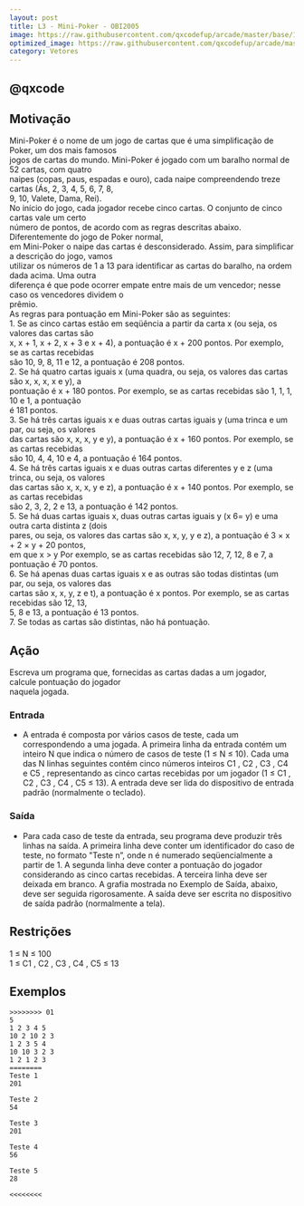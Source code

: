 ```yaml
---
layout: post
title: L3 - Mini-Poker - OBI2005
image: https://raw.githubusercontent.com/qxcodefup/arcade/master/base/162/__capa.jpg
optimized_image: https://raw.githubusercontent.com/qxcodefup/arcade/master/base/.thumb/162/Readme.jpg
category: Vetores
---
```

<!-- DON'T EDIT THIS FILE, GENERATED BY SCRIPT -->
<!-- DON'T EDIT THIS FILE, GENERATED BY SCRIPT -->
<!-- DON'T EDIT THIS FILE, GENERATED BY SCRIPT -->
<!-- DON'T EDIT THIS FILE, GENERATED BY SCRIPT -->
<!-- DON'T EDIT THIS FILE, GENERATED BY SCRIPT -->
## @qxcode



## Motivação

Mini-Poker é o nome de um jogo de cartas que é uma simplificação de Poker, um dos mais famosos  
jogos de cartas do mundo. Mini-Poker é jogado com um baralho normal de 52 cartas, com quatro  
naipes (copas, paus, espadas e ouro), cada naipe compreendendo treze cartas (Ás, 2, 3, 4, 5, 6, 7, 8,  
9, 10, Valete, Dama, Rei).  
No inı́cio do jogo, cada jogador recebe cinco cartas. O conjunto de cinco cartas vale um certo  
número de pontos, de acordo com as regras descritas abaixo. Diferentemente do jogo de Poker normal,  
em Mini-Poker o naipe das cartas é desconsiderado. Assim, para simplificar a descrição do jogo, vamos  
utilizar os números de 1 a 13 para identificar as cartas do baralho, na ordem dada acima. Uma outra  
diferença é que pode ocorrer empate entre mais de um vencedor; nesse caso os vencedores dividem o  
prêmio.  
As regras para pontuação em Mini-Poker são as seguintes:  
1\. Se as cinco cartas estão em seqüência a partir da carta x (ou seja, os valores das cartas são  
x, x + 1, x + 2, x + 3 e x + 4), a pontuação é x + 200 pontos. Por exemplo, se as cartas recebidas  
são 10, 9, 8, 11 e 12, a pontuação é 208 pontos.  
2\. Se há quatro cartas iguais x (uma quadra, ou seja, os valores das cartas são x, x, x, x e y), a  
pontuação é x + 180 pontos. Por exemplo, se as cartas recebidas são 1, 1, 1, 10 e 1, a pontuação  
é 181 pontos.  
3\. Se há três cartas iguais x e duas outras cartas iguais y (uma trinca e um par, ou seja, os valores  
das cartas são x, x, x, y e y), a pontuação é x + 160 pontos. Por exemplo, se as cartas recebidas  
são 10, 4, 4, 10 e 4, a pontuação é 164 pontos.  
4\. Se há três cartas iguais x e duas outras cartas diferentes y e z (uma trinca, ou seja, os valores  
das cartas são x, x, x, y e z), a pontuação é x + 140 pontos. Por exemplo, se as cartas recebidas  
são 2, 3, 2, 2 e 13, a pontuação é 142 pontos.  
5\. Se há duas cartas iguais x, duas outras cartas iguais y (x 6= y) e uma outra carta distinta z (dois  
pares, ou seja, os valores das cartas são x, x, y, y e z), a pontuação é 3 × x + 2 × y + 20 pontos,  
em que x > y Por exemplo, se as cartas recebidas são 12, 7, 12, 8 e 7, a pontuação é 70 pontos.  
6\. Se há apenas duas cartas iguais x e as outras são todas distintas (um par, ou seja, os valores das  
cartas são x, x, y, z e t), a pontuação é x pontos. Por exemplo, se as cartas recebidas são 12, 13,  
5, 8 e 13, a pontuação é 13 pontos.  
7\. Se todas as cartas são distintas, não há pontuação.  

## Ação

Escreva um programa que, fornecidas as cartas dadas a um jogador, calcule pontuação do jogador  
naquela jogada.  
  
### Entrada

- A entrada é composta por vários casos de teste, cada um correspondendo a uma jogada. A primeira
linha da entrada contém um inteiro N que indica o número de casos de teste (1 ≤ N ≤ 10). Cada
uma das N linhas seguintes contém cinco números inteiros C1 , C2 , C3 , C4 e C5 , representando as cinco
cartas recebidas por um jogador (1 ≤ C1 , C2 , C3 , C4 , C5 ≤ 13). A entrada deve ser lida do dispositivo de entrada padrão (normalmente o teclado).  

### Saída

- Para cada caso de teste da entrada, seu programa deve produzir três linhas na saı́da. A primeira linha
deve conter um identificador do caso de teste, no formato "Teste n”, onde n é numerado seqüencialmente a partir de 1. A segunda linha deve conter a pontuação do jogador considerando as cinco cartas
recebidas. A terceira linha deve ser deixada em branco. A grafia mostrada no Exemplo de Saı́da,
abaixo, deve ser seguida rigorosamente.
A saı́da deve ser escrita no dispositivo de saı́da padrão (normalmente a tela).  

## Restrições

1 ≤ N ≤ 100  
1 ≤ C1 , C2 , C3 , C4 , C5 ≤ 13

## Exemplos

```
>>>>>>>> 01
5
1 2 3 4 5
10 2 10 2 3
1 2 3 5 4
10 10 3 2 3
1 2 1 2 3
========
Teste 1
201

Teste 2
54

Teste 3
201

Teste 4
56

Teste 5
28

<<<<<<<<
```


